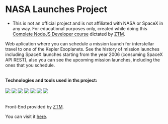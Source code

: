 # NASA Launches Project

- This is not an official project and is not affiliated with NASA or SpaceX in any way. For educational purposes only, created while doing this [Complete NodeJS Developer course](https://www.udemy.com/course/complete-nodejs-developer-zero-to-mastery/) dictated by [ZTM](https://zerotomastery.io/). 

Web aplication where you can schedule a mission launch for interstellar travel to one of the Kepler Exoplanets.
See the history of mission launches including SpaceX launches starting from the year 2006 (consuming SpaceX API REST), also you can see the upcoming mission launches, including the ones that you schedule.

<br />
<div>
 <b>Technologies and tools used in ths project: </b> 
 <br />
 <br />
<img src="https://img.shields.io/badge/JavaScript-323330?style=for-the-badge&logo=javascript&logoColor=F7DF1E" />
<img src="https://img.shields.io/badge/Node.js-339933?style=for-the-badge&logo=nodedotjs&logoColor=white" />
<img src="https://img.shields.io/badge/Express.js-000000?style=for-the-badge&logo=express&logoColor=white" />
<img src="https://img.shields.io/badge/MongoDB-4EA94B?style=for-the-badge&logo=mongodb&logoColor=white" />
<img src="https://img.shields.io/badge/Jest-C21325?style=for-the-badge&logo=jest&logoColor=white" />
<img src="https://img.shields.io/badge/Docker-2CA5E0?style=for-the-badge&logo=docker&logoColor=white" />
<img src="https://img.shields.io/badge/Amazon_AWS-FF9900?style=for-the-badge&logo=amazonaws&logoColor=white" />
  <br />
  <br />

Front-End provided by [ZTM](https://zerotomastery.io/).
 
You can visit it [here](http://18.228.36.198:8000/).
